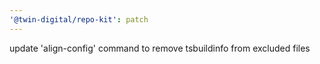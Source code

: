 ```yaml
---
'@twin-digital/repo-kit': patch
---
```


update 'align-config' command to remove tsbuildinfo from excluded files
